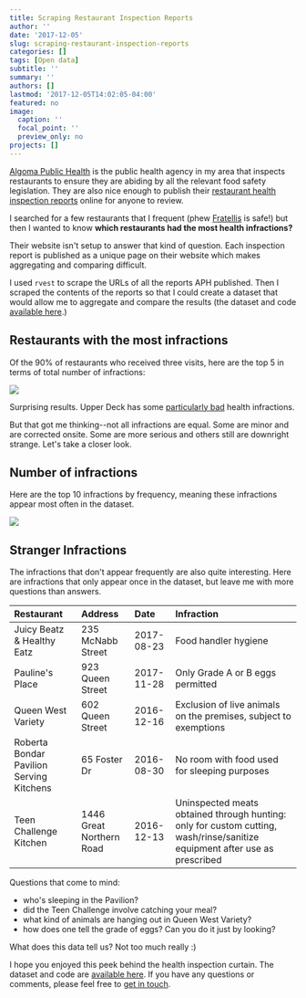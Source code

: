 ```yaml
---
title: Scraping Restaurant Inspection Reports
author: ''
date: '2017-12-05'
slug: scraping-restaurant-inspection-reports
categories: []
tags: [Open data]
subtitle: ''
summary: ''
authors: []
lastmod: '2017-12-05T14:02:05-04:00'
featured: no
image:
  caption: ''
  focal_point: ''
  preview_only: no
projects: []
---
```

[Algoma Public Health](http://www.algomapublichealth.com/) is the public health agency in my area that inspects restaurants to ensure they are abiding by all the relevant food safety legislation. They are also nice enough to publish their [restaurant health inspection reports](http://www.algomapublichealth.com/inspections-environment/food-safety/restaurant-inspection-reports/) online for anyone to review.

I searched for a few restaurants that I frequent (phew [Fratellis](https://goo.gl/maps/rqj5goqwqeT2) is safe!) but then I wanted to know **which restaurants had the most health infractions?**

Their website isn't setup to answer that kind of question. Each inspection report is published as a unique page on their website which makes aggregating and comparing difficult.

I used `rvest` to scrape the URLs of all the reports APH published. Then I scraped the contents of the reports so that I could create a dataset that would allow me to aggregate and compare the results (the dataset and code [available here](https://github.com/colemanrob/restoscrape/tree/master/data).)

Restaurants with the most infractions
-------------------------------------

Of the 90% of restaurants who received three visits, here are the top 5 in terms of total number of infractions:

![](/img/resto1.png)

Surprising results. Upper Deck has some [particularly bad](http://www.algomapublichealth.com/inspections-environment/food-safety/restaurant-inspection-reports/?id=7e880c25-6cd5-4e01-bcf4-7ad707ae166f) health infractions.

But that got me thinking--not all infractions are equal. Some are minor and are corrected onsite. Some are more serious and others still are downright strange. Let's take a closer look.

Number of infractions
---------------------

Here are the top 10 infractions by frequency, meaning these infractions appear most often in the dataset.

![](/img/resto2.png)

Stranger Infractions
-------------------

The infractions that don't appear frequently are also quite interesting. Here are infractions that only appear once in the dataset, but leave me with more questions than answers.

| Restaurant                               | Address                  | Date       | Infraction                                                                                                                 |
|:-----------------------------------------|:-------------------------|:-----------|:---------------------------------------------------------------------------------------------------------------------------|
| Juicy Beatz & Healthy Eatz               | 235 McNabb Street        | 2017-08-23 | Food handler hygiene                                                                                                       |
| Pauline's Place                          | 923 Queen Street         | 2017-11-28 | Only Grade A or B eggs permitted                                                                                           |
| Queen West Variety                       | 602 Queen Street         | 2016-12-16 | Exclusion of live animals on the premises, subject to exemptions                                                           |
| Roberta Bondar Pavilion Serving Kitchens | 65 Foster Dr             | 2016-08-30 | No room with food used for sleeping purposes                                                                               |
| Teen Challenge Kitchen                   | 1446 Great Northern Road | 2016-12-13 | Uninspected meats obtained through hunting: only for custom cutting, wash/rinse/sanitize equipment after use as prescribed |

Questions that come to mind:

-   who's sleeping in the Pavilion?
-   did the Teen Challenge involve catching your meal?
-   what kind of animals are hanging out in Queen West Variety?
-   how does one tell the grade of eggs? Can you do it just by looking?

What does this data tell us? Not too much really :)

I hope you enjoyed this peek behind the health inspection curtain. The dataset and code are [available here](https://github.com/colemanrob/restoscrape/tree/master/data). If you have any questions or comments, please feel free to [get in touch](https://twitter.com/coleman).
